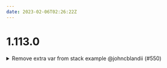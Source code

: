 ```yaml
---
date: 2023-02-06T02:26:22Z
---
```


# 1.113.0

<details>
  <summary>Remove extra var from stack example @johncblandii (#550)</summary>

### what

* Stack example has an old variable defined

### why

* `The root module does not declare a variable named "eks_tags_enabled" but a value was found in file "uw2-automation-vpc.terraform.tfvars.json".` 

### references


</details>